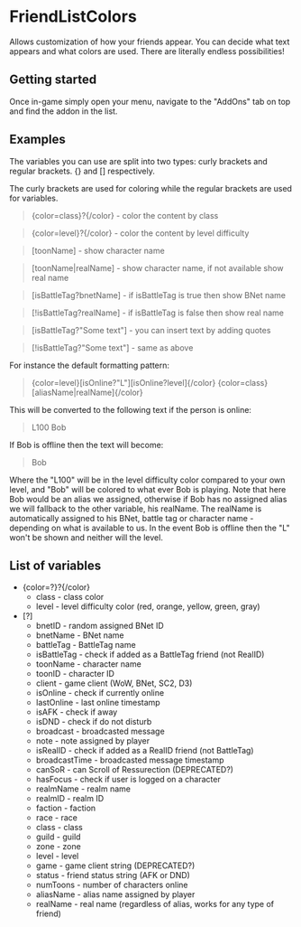 FriendListColors
==========================
Allows customization of how your friends appear. You can decide what text appears and what colors are used. There are literally endless possibilities!

Getting started
--------------------------
Once in-game simply open your menu, navigate to the "AddOns" tab on top and find the addon in the list.

Examples
--------------------------
The variables you can use are split into two types: curly brackets and regular brackets. {} and [] respectively.

The curly brackets are used for coloring while the regular brackets are used for variables.

>{color=class}?{/color} - color the content by class

>{color=level}?{/color} - color the content by level difficulty

>[toonName] - show character name

>[toonName|realName] - show character name, if not available show real name

>[isBattleTag?bnetName] - if isBattleTag is true then show BNet name

>[!isBattleTag?realName] - if isBattleTag is false then show real name

>[isBattleTag?"Some text"] - you can insert text by adding quotes

>[!isBattleTag?"Some text"] - same as above

For instance the default formatting pattern:
>{color=level}[isOnline?"L"][isOnline?level]{/color} {color=class}[aliasName|realName]{/color}

This will be converted to the following text if the person is online:
>L100 Bob

If Bob is offline then the text will become:
>Bob

Where the "L100" will be in the level difficulty color compared to your own level, and "Bob" will be colored to what ever Bob is playing. Note that here Bob would be an alias we assigned, otherwise if Bob has no assigned alias we will fallback to the other variable, his realName. The realName is automatically assigned to his BNet, battle tag or character name - depending on what is available to us. In the event Bob is offline then the "L" won't be shown and neither will the level.

List of variables
--------------------------
* {color=?}?{/color}
	* class - class color
	* level - level difficulty color (red, orange, yellow, green, gray)
* [?]
	* bnetID - random assigned BNet ID
	* bnetName - BNet name
	* battleTag - BattleTag name
	* isBattleTag - check if added as a BattleTag friend (not RealID)
	* toonName - character name
	* toonID - character ID
	* client - game client (WoW, BNet, SC2, D3)
	* isOnline - check if currently online
	* lastOnline - last online timestamp
	* isAFK - check if away
	* isDND - check if do not disturb
	* broadcast - broadcasted message
	* note - note assigned by player
	* isRealID - check if added as a RealID friend (not BattleTag)
	* broadcastTime - broadcasted message timestamp
	* canSoR - can Scroll of Ressurection (DEPRECATED?)
	* hasFocus - check if user is logged on a character
	* realmName - realm name
	* realmID - realm ID
	* faction - faction
	* race - race
	* class - class
	* guild - guild
	* zone - zone
	* level - level
	* game - game client string (DEPRECATED?)
	* status - friend status string (AFK or DND)
	* numToons - number of characters online
	* aliasName - alias name assigned by player
	* realName - real name (regardless of alias, works for any type of friend)
